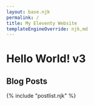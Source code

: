 ```yaml
---
layout: base.njk
permalink: /
title: My Eleventy Website
templateEngineOverride: njk,md
---
```


# Hello World! v3

## Blog Posts

{% include "postlist.njk" %}
